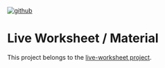 [![github](https://github.com/live-worksheet/material/workflows/CI/badge.svg)](https://github.com/live-worksheet/material/actions) 

# Live Worksheet / Material
This project belongs to the [live-worksheet project](https://github.com/live-worksheet).
